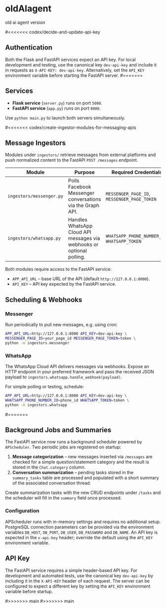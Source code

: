 # oldAIagent
old ai agent version

#<<<<<<< codex/decide-and-update-api-key
## Authentication

Both the Flask and FastAPI services expect an API key. For local development and
testing, use the canonical key `dev-api-key` and include it in requests as
`X-API-KEY: dev-api-key`. Alternatively, set the `API_KEY` environment variable
before starting the FastAPI server.
#=======
## Services

- **Flask service** (`server.py`) runs on port `5000`.
- **FastAPI service** (`app.py`) runs on port `8000`.

Use `python main.py` to launch both servers simultaneously.

#<<<<<<< codex/create-ingestor-modules-for-messaging-apis
## Message Ingestors

Modules under `ingestors/` retrieve messages from external platforms and push
normalized content to the FastAPI `POST /messages` endpoint.

| Module | Purpose | Required Credentials |
|-------|---------|----------------------|
| `ingestors/messenger.py` | Polls Facebook Messenger conversations via the Graph API. | `MESSENGER_PAGE_ID`, `MESSENGER_PAGE_TOKEN` |
| `ingestors/whatsapp.py` | Handles WhatsApp Cloud API messages via webhooks or optional polling. | `WHATSAPP_PHONE_NUMBER_ID`, `WHATSAPP_TOKEN` |

Both modules require access to the FastAPI service:

- `APP_API_URL` – base URL of the API (default `http://127.0.0.1:8000`).
- `API_KEY` – API key expected by the FastAPI service.

## Scheduling & Webhooks

### Messenger
Run periodically to pull new messages, e.g. using cron:

```bash
APP_API_URL=http://127.0.0.1:8000 API_KEY=dev-api-key \
MESSENGER_PAGE_ID=your_page_id MESSENGER_PAGE_TOKEN=token \
python -m ingestors.messenger
```

### WhatsApp
The WhatsApp Cloud API delivers messages via webhooks. Expose an HTTP endpoint
in your preferred framework and pass the received JSON payload to
`ingestors.whatsapp.handle_webhook(payload)`.

For simple polling or testing, schedule:

```bash
APP_API_URL=http://127.0.0.1:8000 API_KEY=dev-api-key \
WHATSAPP_PHONE_NUMBER_ID=phone_id WHATSAPP_TOKEN=token \
python -m ingestors.whatsapp
```
#=======
## Background Jobs and Summaries

The FastAPI service now runs a background scheduler powered by
`APScheduler`. Two periodic jobs are registered on startup:

1. **Message categorization** – new messages inserted via `/messages`
   are checked for a simple question/statement category and the result is
   stored in the `Chat.category` column.
2. **Conversation summarization** – pending tasks stored in the
   `summary_tasks` table are processed and populated with a short summary
   of the associated conversation thread.

Create summarization tasks with the new CRUD endpoints under `/tasks`
and the scheduler will fill in the `summary` field once processed.

### Configuration

APScheduler runs with in-memory settings and requires no additional
setup. PostgreSQL connection parameters can be provided via the
environment variables `DB_HOST`, `DB_PORT`, `DB_USER`, `DB_PASSWORD` and
`DB_NAME`. An API key is expected in the `x-api-key` header; override the
default using the `API_KEY` environment variable.

## API Key

The FastAPI service requires a simple header-based API key. For development
and automated tests, use the canonical key `dev-api-key` by including it in the
`X-API-KEY` header of each request. The server can be configured to expect a
different key by setting the `API_KEY` environment variable before startup.

#>>>>>>> main
#>>>>>>> main
